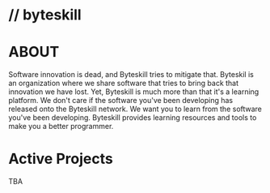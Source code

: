 # // byteskill
# ABOUT
Software innovation is dead, and Byteskill tries to mitigate that. Byteskil is an organization where we share software that tries to bring back that
innovation we have lost. Yet, Byteskill is much more than that it's a learning platform. We don't care if the software you've been developing has released 
onto the Byteskill network. We want you to learn from the software you've been developing. Byteskill provides learning resources and tools to make you a better 
programmer.

# Active Projects
TBA
